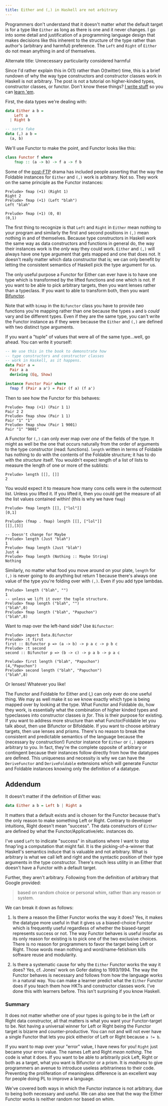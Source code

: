 ```yaml
---
title: Either and (,) in Haskell are not arbitrary
---
```


Programmers don't understand that it doesn't matter _what_ the default target is for a type like `Either` as long as there is one and it never changes. I go into some detail and justification of a programming language design that makes decisions like this inherent to the structure of the type rather than author's (arbitrary and harmful) preference. The `Left` and `Right` of `Either` do not mean anything in and of themselves.

<!--more-->

Alternate title: Unnecessary particularity considered harmful

Since I'd rather explain this in O(1) rather than O(twitter) time, this is a brief rundown of why the way type constructors and constructor classes work in Haskell is not arbitrary. The post is not a tutorial on higher-kinded types, constructor classes, or functor. Don't know these things? [I write stuff](http://haskellbook.com) so you can [learn 'em](https://github.com/bitemyapp/learnhaskell).

First, the data types we're dealing with:

```haskell
data Either a b =
    Left a
  | Right b

-- sorta fake
data (,) a b =
  (a, b)
```

We'll use Functor to make the point, and Functor looks like this:

```haskell
class Functor f where
    fmap :: (a -> b) -> f a -> f b
```

Some of the [post-FTP](https://www.reddit.com/r/haskell/comments/3okick/foldable_for_nonhaskellers_haskells_controversial/) drama has included people asserting that the way the Foldable instances for `Either` and `(,)` work is arbitrary. Not so. They work on the same principle as the Functor instances:

```
Prelude> fmap (+1) (Right 1)
Right 2
Prelude> fmap (+1) (Left "blah")
Left "blah"

Prelude> fmap (+1) (0, 0)
(0,1)
```

The first thing to recognize is that `Left` and `Right` in `Either` mean nothing to your program and similarly the first and second positions in `(,)` mean nothing in and of themselves. Because type constructors in Haskell work the same way as data constructors and functions in general do, the way their instances work is the _only_ way they could work. `Either` and `(,)` will always have one type argument that gets mapped and one that does not. It doesn't really matter which data constructor that is; we can only benefit by letting the consistent semantics of Haskell pick the type argument for us.

The only useful purpose a Functor for Either can ever have is to have one type which is transformed by the lifted functions and one which is not. If you want to be able to pick arbitrary targets, then you want lenses rather than a typeclass. If you want to able to transform both, then you want [Bifunctor](http://hackage.haskell.org/package/base-4.8.1.0/docs/Data-Bifunctor.html#t:Bifunctor).

Note that with `bimap` in the `Bifunctor` class you have to provide _two_ functions you're mapping rather than one because the types `a` and `b` _could_ vary and be different types. Even if they are the same type, you can't write the Functor instance as if they were because the `Either` and `(,)` are defined with two distinct type arguments.

If you want a "tuple" of values that were all of the same type...well, go ahead. You can write it yourself:

```haskell
-- We use this in the book to demonstrate how
-- type constructors and constructor classes
-- work in Haskell, as it happens.
data Pair a =
  Pair a a
  deriving (Eq, Show)

instance Functor Pair where
  fmap f (Pair a a') = Pair (f a) (f a')
```

Then to see how the Functor for this behaves:

```
Prelude> fmap (+1) (Pair 1 1)
Pair 2 2
Prelude> fmap show (Pair 1 1)
Pair "1" "1"
Prelude> fmap show (Pair 1 9001)
Pair "1" "9001"
```

A Functor for `(,)` can only ever map over _one_ of the fields of the type. It might as well be the one that occurs naturally from the order of arguments to the type constructor (read: functions). `length` written in terms of Foldable has nothing to do with the contents of the Foldable structure; it has to do with the _structure_ itself. You wouldn't expect length of a list of lists to measure the length of one or more of the sublists:

```
Prelude> length [[], []]
2
```

You would expect it to measure how many cons cells were in the outermost list. Unless you lifted it. If you lifted it, then you could get the measure of all the list values contained within! (this is why we have `fmap`)

```
Prelude> fmap length [[], ["lol"]]
[0,1]

Prelude> (fmap . fmap) length [[], ["lol"]]
[[],[3]]

-- Doesn't change for Maybe
Prelude> length (Just "blah")
1
Prelude> fmap length (Just "blah")
Just 4
Prelude> fmap length (Nothing :: Maybe String)
Nothing
```

Similarly, no matter what food you move around on your plate, `length` for `(,)` is never going to do anything but return 1 because there's always one value of the type you're folding over with `(,)`. Even if you add type lambdas.

```
Prelude> length ("blah", "")
1
-- unless we lift it over the tuple structure.
Prelude> fmap length ("blah", "")
("blah",0)
Prelude> fmap length ("blah", "Papuchon")
("blah",8)
```

Want to map over the left-hand side? Use `Bifunctor`:

```
Prelude> import Data.Bifunctor
Prelude> :t first
first :: Bifunctor p => (a -> b) -> p a c -> p b c
Prelude> :t second
second :: Bifunctor p => (b -> c) -> p a b -> p a c

Prelude> first length ("blah", "Papuchon")
(4,"Papuchon")
Prelude> second length ("blah", "Papuchon")
("blah",8)
```

Or lenses! Whatever you like!

The Functor and Foldable for Either and (,) can only ever do one useful thing. We may as well make it so we know exactly which type is being mapped over by looking at the type. What Functor and Foldable do, how they work, is essentially what the combination of higher kinded types and typeclasses into constructor classes _is for_. This is their purpose for existing. If you want to address more structure than what Functor/Foldable let you talk about, then use Bifunctor or Bifoldable. If you want to choose arbitrary targets, then use lenses and prisms. There's no reason to break the consistent and predictable semantics of the language because the (necessary by construction!) Functor instance for `Either` or `(,)` appears arbitrary to you. In fact, they're the complete opposite of arbitrary or contingent because their instances follow directly from how the datatypes are defined. This uniqueness and necessity is why we can have the `DeriveFunctor` and `DeriveFoldable` extensions which will generate Functor and Foldable instances knowing only the definition of a datatype.

## Addendum

It doesn't matter if the definition of Either was:

```haskell
data Either a b = Left b | Right a
```

It matters that a default exists and is chosen for the Functor because that's the only reason to make something Left or Right. Contrary to developer intuitions, Right doesn't mean "success". The data constructors of `Either` are defined by what the Functor/Applicative/etc. instances do.

I've used `Left` to indicate "success" in situations where I want to stop fmap'ing a computation that might fail. It is the picking-of-a-winner that Haskell's semantics induce that is valuable and not arbitrary. What is arbitrary is what we call left and right and the syntactic position of their type arguments in the type constructor. There's much less utility in an Either that doesn't have a Functor with a default target.

Further, they aren't arbitrary. Following from the definition of arbitrary that Google provided:

> based on random choice or personal whim, rather than any reason or system.

We can break it down as follows:

1. Is there a reason the Either Functor works the way it does? Yes, it makes the datatype more useful in that it gives us a biased-choice Functor which is frequently useful regardless of whether the biased-target represents success or not. The way Functor behaves is useful insofar as its only reason for existing is to pick one of the two exclusive choices. There is no reason for programmers to favor the target being Left or Right. Those words mean nothing and word/name-fetishism kills software reuse and modularity.

2. Is there a systematic cause for why the `Either` Functor works the way it does? Yes, cf. Jones' work on Gofer dating to 1993/1994. The way the Functor behaves is necessary and follows from how the language works in a natural way. You can make a learner predict what the `Either` Functor does if you teach them how HKTs and constructor classes work. I've done this with learners before. This isn't surprising if you know Haskell.

### Summary

It does not matter whether one of your types is going to be in the Left or Right data constructor, all that matters is what you want your Functor-target to be. Not having a universal winner for Left or Right being the Functor target is bizarre and counter-productive. You can not and will not ever have a single Functor that lets you pick either/or of Left or Right because `a != b`.

If you want to map over your "error" value, I have news for you! `Right` just became your error value. The names Left and Right _mean nothing_. The code is what it does. If you want to be able to arbitrarily pick Left, Right or both as a target, what you want is Bifunctor or a prism. It is _madness_ to give programmers an avenue to introduce useless arbitrariness to their code. Preventing the proliferation of meaningless difference is an excellent way for people doing PL to improve a language.

We've covered both ways in which the Functor instance is not arbitrary, due to being both necessary and useful. We can also see that the way the Either Functor works is neither random nor based on whim.
